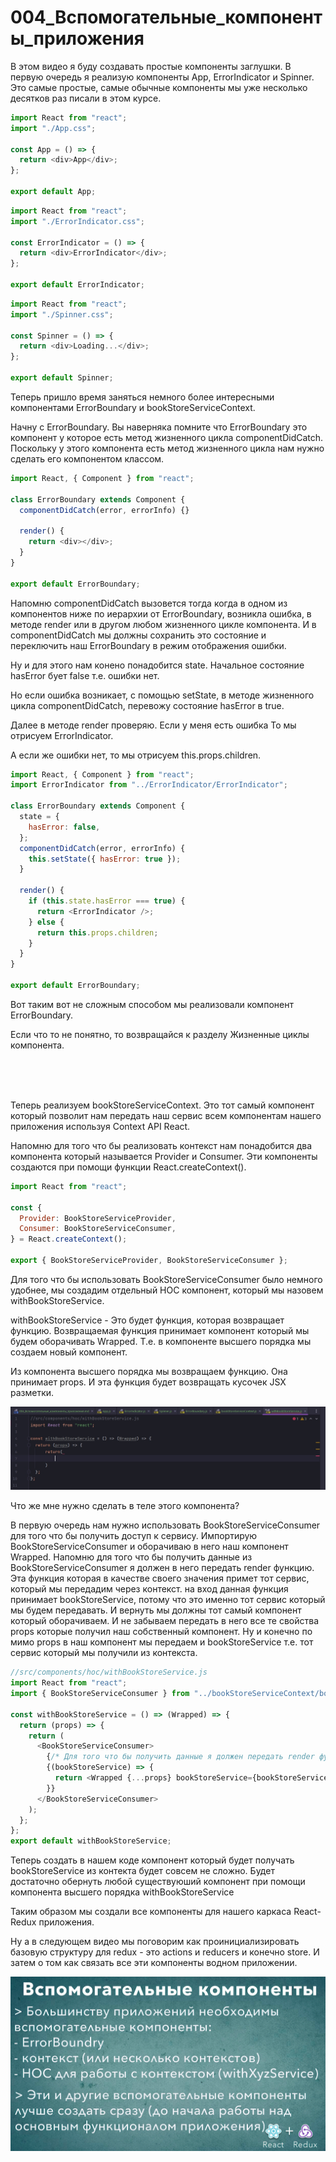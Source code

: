 # 004_Вспомогательные_компоненты_приложения

В этом видео я буду создавать простые компоненты заглушки. В первую очередь я реализую компоненты App, ErrorIndicator и Spinner. Это самые простые, самые обычные компоненты мы уже несколько десятков раз писали в этом курсе.

```js
import React from "react";
import "./App.css";

const App = () => {
  return <div>App</div>;
};

export default App;

```

```js
import React from "react";
import "./ErrorIndicator.css";

const ErrorIndicator = () => {
  return <div>ErrorIndicator</div>;
};

export default ErrorIndicator;

```

```js
import React from "react";
import "./Spinner.css";

const Spinner = () => {
  return <div>Loading...</div>;
};

export default Spinner;

```

Теперь пришло время заняться немного более интересными компонентами ErrorBoundary и bookStoreServiceContext.

Начну с ErrorBoundary. Вы наверняка помните что ErrorBoundary это компонент у которое есть метод жизненного цикла componentDidCatch. Поскольку у этого компонента есть метод жизненного цикла нам нужно сделать его компонентом классом.

```js
import React, { Component } from "react";

class ErrorBoundary extends Component {
  componentDidCatch(error, errorInfo) {}

  render() {
    return <div></div>;
  }
}

export default ErrorBoundary;

```

Напомню componentDidCatch вызовется тогда когда в одном из компонентов ниже по иерархии от ErrorBoundary, возникла ошибка, в методе render или в другом любом жизненного цикле компонента. И в componentDidCatch мы должны сохранить это состояние и переключить наш ErrorBoundary в режим отображения ошибки.

Ну и для этого нам конено понадобится state. Начальное состояние hasError бует false т.е. ошибки нет.

Но если ошибка возникает, с помощью setState, в методе жизненного цикла componentDidCatch, перевожу состояние hasError в true.

Далее в методе render проверяю. Если у меня есть ошибка То мы отрисуем ErrorIndicator.

А если же ошибки нет, то мы отрисуем this.props.children.

```js
import React, { Component } from "react";
import ErrorIndicator from "../ErrorIndicator/ErrorIndicator";

class ErrorBoundary extends Component {
  state = {
    hasError: false,
  };
  componentDidCatch(error, errorInfo) {
    this.setState({ hasError: true });
  }

  render() {
    if (this.state.hasError === true) {
      return <ErrorIndicator />;
    } else {
      return this.props.children;
    }
  }
}

export default ErrorBoundary;

```

Вот таким вот не сложным способом мы реализовали компонент ErrorBoundary. 

Если что то не понятно, то возвращайся к разделу Жизненные циклы компонента.

<br/>
<br/>
<br/>

Теперь реализуем bookStoreServiceContext. Это тот самый компонент который позволит нам передать наш сервис всем компонентам нашего приложения используя Context API React.

Напомню для того что бы реализовать контекст нам понадобится два компонента который называется Provider и Consumer. Эти компоненты создаются при помощи функции React.createContext().

```js
import React from "react";

const {
  Provider: BookStoreServiceProvider,
  Consumer: BookStoreServiceConsumer,
} = React.createContext();

export { BookStoreServiceProvider, BookStoreServiceConsumer };

```

Для того что бы использовать BookStoreServiceConsumer было немного удобнее, мы создадим отдельный HOC компонент, который мы назовем withBookStoreService.

withBookStoreService - Это будет функция, которая возвращает функцию. Возвращаемая функция принимает компонент который мы будем оборачивать Wrapped. Т.е. в компоненте высшего порядка мы создаем новый компонент.

Из компонента высшего порядка мы возвращаем функцию. Она принимает props. И эта функция будет возвращать кусочек JSX разметки.

![](img/001.jpg)

Что же мне нужно сделать в теле этого компонента?

В первую очередь нам нужно использовать BookStoreServiceConsumer для того что бы получить доступ к сервису. Импортирую BookStoreServiceConsumer и оборачиваю в него наш компонент Wrapped. Напомню для того что бы получить данные из BookStoreServiceConsumer я должен в него передать render функцию. Эта функция которая в качестве своего значения примет тот сервис, который мы передадим через контекст. на вход данная функция принимает bookStoreService, потому что это именно тот сервис который мы будем передавать. И вернуть мы должны тот самый компонент который оборачиваем. И не забываем передать в него все те свойства props которые получил наш собственный компонент.
Ну и конечно по мимо props в наш компонент мы передаем и bookStoreService т.е. тот сервис который мы получили из контекста.

```js
//src/components/hoc/withBookStoreService.js
import React from "react";
import { BookStoreServiceConsumer } from "../bookStoreServiceContext/bookStoreServiceContext";

const withBookStoreService = () => (Wrapped) => {
  return (props) => {
    return (
      <BookStoreServiceConsumer>
        {/* Для того что бы получить данные я должен передать render функцию*/}
        {(bookStoreService) => {
          return <Wrapped {...props} bookStoreService={bookStoreService} />;
        }}
      </BookStoreServiceConsumer>
    );
  };
};
export default withBookStoreService;

```

Теперь создать в нашем коде компонент который будет получать bookStoreService из контекта будет совсем не сложно. Будет достаточно обернуть любой существуюший компонент при помощи компонента высшего порядка withBookStoreService

Таким образом мы создали все компоненты для нашего каркаса React-Redux приложения.

Ну а в следующем видео мы поговорим как проинициализировать базовую структуру для redux - это actions и reducers и конечно store. И затем о том как связать все эти компоненты водном приложении.

![](img/002.jpg)




